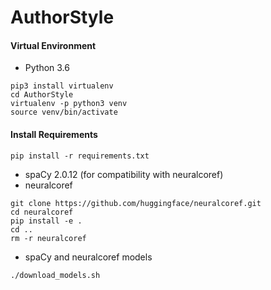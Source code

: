 # AuthorStyle



#### Virtual Environment

- Python 3.6
 ```
 pip3 install virtualenv
 cd AuthorStyle
 virtualenv -p python3 venv
 source venv/bin/activate
 ```

#### Install Requirements

`pip install -r requirements.txt`

- spaCy 2.0.12 (for compatibility with neuralcoref)
- neuralcoref 

```
git clone https://github.com/huggingface/neuralcoref.git
cd neuralcoref
pip install -e .
cd ..
rm -r neuralcoref
```
- spaCy and neuralcoref models
```
./download_models.sh
```
